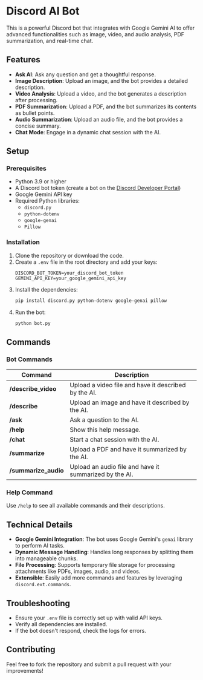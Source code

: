 # Discord AI Bot

This is a powerful Discord bot that integrates with Google Gemini AI to offer advanced functionalities such as image, video, and audio analysis, PDF summarization, and real-time chat.

## Features

- **Ask AI**: Ask any question and get a thoughtful response.
- **Image Description**: Upload an image, and the bot provides a detailed description.
- **Video Analysis**: Upload a video, and the bot generates a description after processing.
- **PDF Summarization**: Upload a PDF, and the bot summarizes its contents as bullet points.
- **Audio Summarization**: Upload an audio file, and the bot provides a concise summary.
- **Chat Mode**: Engage in a dynamic chat session with the AI.

## Setup

### Prerequisites

- Python 3.9 or higher
- A Discord bot token (create a bot on the [Discord Developer Portal](https://discord.com/developers/applications))
- Google Gemini API key
- Required Python libraries:
  - `discord.py`
  - `python-dotenv`
  - `google-genai`
  - `Pillow`

### Installation

1. Clone the repository or download the code.
2. Create a `.env` file in the root directory and add your keys:
   ```
   DISCORD_BOT_TOKEN=your_discord_bot_token
   GEMINI_API_KEY=your_google_gemini_api_key
   ```
3. Install the dependencies:
   ```bash
   pip install discord.py python-dotenv google-genai pillow
   ```
4. Run the bot:
   ```bash
   python bot.py
   ```

## Commands

### Bot Commands

| Command            | Description                                      |
|--------------------|--------------------------------------------------|
| **/describe_video** | Upload a video file and have it described by the AI. |
| **/describe**       | Upload an image and have it described by the AI.  |
| **/ask**            | Ask a question to the AI.                        |
| **/help**           | Show this help message.                          |
| **/chat**           | Start a chat session with the AI.                |
| **/summarize**      | Upload a PDF and have it summarized by the AI.   |
| **/summarize_audio**| Upload an audio file and have it summarized by the AI.|

### Help Command
Use `/help` to see all available commands and their descriptions.

## Technical Details

- **Google Gemini Integration**: The bot uses Google Gemini's `genai` library to perform AI tasks.
- **Dynamic Message Handling**: Handles long responses by splitting them into manageable chunks.
- **File Processing**: Supports temporary file storage for processing attachments like PDFs, images, audio, and videos.
- **Extensible**: Easily add more commands and features by leveraging `discord.ext.commands`.

## Troubleshooting

- Ensure your `.env` file is correctly set up with valid API keys.
- Verify all dependencies are installed.
- If the bot doesn't respond, check the logs for errors.

## Contributing

Feel free to fork the repository and submit a pull request with your improvements!
